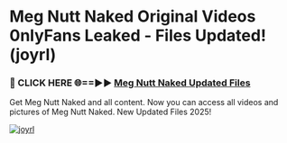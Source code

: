 # Meg Nutt Naked Original Videos 0nlyFans Leaked - Files Updated! (joyrl)

<h3>🔴 CLICK HERE 🌐==►► <a href="https://tinyurl.com/up5wt9bj" rel="nofollow">Meg Nutt Naked Updated Files</a></h3>

Get Meg Nutt Naked and all content. Now you can access all videos and pictures of Meg Nutt Naked. New Updated Files 2025!

[![joyrl](https://i.imgur.com/ABiUzMV.gif)](https://tinyurl.com/up5wt9bj)
